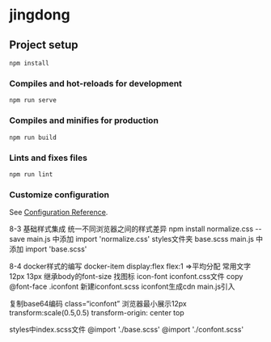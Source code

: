 # jingdong

## Project setup
```
npm install
```

### Compiles and hot-reloads for development
```
npm run serve
```

### Compiles and minifies for production
```
npm run build
```

### Lints and fixes files
```
npm run lint   
```

### Customize configuration
See [Configuration Reference](https://cli.vuejs.org/config/).


<!-- install ESLint -->
<!-- install Vetur -->
8-3 基础样式集成 统一不同浏览器之间的样式差异
npm install normalize.css --save 
main.js 中添加 import 'normalize.css'
styles文件夹 base.scss
main.js 中添加 import 'base.scss'

8-4 docker样式的编写
docker-item 
display:flex     flex:1   =>平均分配
常用文字 12px 13px 继承body的font-size
找图标 icon-font
iconfont.css文件 copy @font-face .iconfont
新建iconfont.scss iconfont生成cdn
main.js引入

复制base64编码 class=“iconfont”
浏览器最小展示12px 
transform:scale(0.5,0.5)
transform-origin: center top

styles中index.scss文件
@import './base.scss'
@import './confont.scss'


